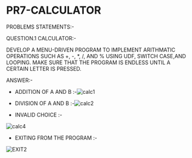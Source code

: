 # PR7-CALCULATOR
PROBLEMS STATEMENTS:-

QUESTION.1 CALCULATOR:-

DEVELOP A MENU-DRIVEN PROGRAM TO IMPLEMENT ARITHMATIC OPERATIONS SUCH AS +, -, *, /, AND % USING UDF, SWITCH CASE,AND LOOPING.
MAKE SURE THAT THE PROGRAM IS ENDLESS UNTIL A CERTAIN LETTER IS PRESSED.

ANSWER:-
 * ADDITION OF A AND B :-![calc1](https://github.com/user-attachments/assets/564daf03-55db-48d9-8894-1061be391a81)

 * DIVISION OF A AND B :-![calc2](https://github.com/user-attachments/assets/ccef32c9-3d6b-491d-9b46-597284bdb1b3)
  
 * INVALID CHOICE :-
 
  ![calc4](https://github.com/user-attachments/assets/85cae0a6-5cd8-4c20-be13-80a1abb03903)

 * EXITING FROM THE PROGRAM :-
  
 ![EXIT2](https://github.com/user-attachments/assets/9b8411cb-649a-469f-a810-82c1ba8dba49)





